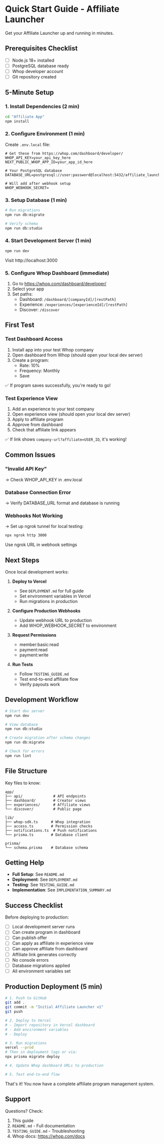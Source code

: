 # Quick Start Guide - Affiliate Launcher

Get your Affiliate Launcher up and running in minutes.

## Prerequisites Checklist

- [ ] Node.js 18+ installed
- [ ] PostgreSQL database ready
- [ ] Whop developer account
- [ ] Git repository created

## 5-Minute Setup

### 1. Install Dependencies (2 min)

```bash
cd "Affiliate App"
npm install
```

### 2. Configure Environment (1 min)

Create `.env.local` file:

```env
# Get these from https://whop.com/dashboard/developer/
WHOP_API_KEY=your_api_key_here
NEXT_PUBLIC_WHOP_APP_ID=your_app_id_here

# Your PostgreSQL database
DATABASE_URL=postgresql://user:password@localhost:5432/affiliate_launcher

# Will add after webhook setup
WHOP_WEBHOOK_SECRET=
```

### 3. Setup Database (1 min)

```bash
# Run migrations
npm run db:migrate

# Verify schema
npm run db:studio
```

### 4. Start Development Server (1 min)

```bash
npm run dev
```

Visit http://localhost:3000

### 5. Configure Whop Dashboard (immediate)

1. Go to https://whop.com/dashboard/developer/
2. Select your app
3. Set paths:
   - Dashboard: `/dashboard/[companyId]/[restPath]`
   - Experience: `/experiences/[experienceId]/[restPath]`
   - Discover: `/discover`

## First Test

### Test Dashboard Access

1. Install app into your test Whop company
2. Open dashboard from Whop (should open your local dev server)
3. Create a program:
   - Rate: 10%
   - Frequency: Monthly
   - Save

✅ If program saves successfully, you're ready to go!

### Test Experience View

1. Add an experience to your test company
2. Open experience view (should open your local dev server)
3. Apply to affiliate program
4. Approve from dashboard
5. Check that affiliate link appears

✅ If link shows `company-url?affiliate=USER_ID`, it's working!

## Common Issues

### "Invalid API Key"
→ Check WHOP_API_KEY in .env.local

### Database Connection Error
→ Verify DATABASE_URL format and database is running

### Webhooks Not Working
→ Set up ngrok tunnel for local testing:
```bash
npx ngrok http 3000
```
Use ngrok URL in webhook settings

## Next Steps

Once local development works:

1. **Deploy to Vercel**
   - See `DEPLOYMENT.md` for full guide
   - Set environment variables in Vercel
   - Run migrations in production

2. **Configure Production Webhooks**
   - Update webhook URL to production
   - Add WHOP_WEBHOOK_SECRET to environment

3. **Request Permissions**
   - member:basic:read
   - payment:read
   - payment:write

4. **Run Tests**
   - Follow `TESTING_GUIDE.md`
   - Test end-to-end affiliate flow
   - Verify payouts work

## Development Workflow

```bash
# Start dev server
npm run dev

# View database
npm run db:studio

# Create migration after schema changes
npm run db:migrate

# Check for errors
npm run lint
```

## File Structure

Key files to know:

```
app/
├── api/              # API endpoints
├── dashboard/        # Creator views
├── experiences/      # Affiliate views
└── discover/         # Public page

lib/
├── whop-sdk.ts      # Whop integration
├── access.ts        # Permission checks
├── notifications.ts  # Push notifications
└── prisma.ts        # Database client

prisma/
└── schema.prisma    # Database schema
```

## Getting Help

- **Full Setup**: See `README.md`
- **Deployment**: See `DEPLOYMENT.md`
- **Testing**: See `TESTING_GUIDE.md`
- **Implementation**: See `IMPLEMENTATION_SUMMARY.md`

## Success Checklist

Before deploying to production:

- [ ] Local development server runs
- [ ] Can create program in dashboard
- [ ] Can publish offer
- [ ] Can apply as affiliate in experience view
- [ ] Can approve affiliate from dashboard
- [ ] Affiliate link generates correctly
- [ ] No console errors
- [ ] Database migrations applied
- [ ] All environment variables set

## Production Deployment (5 min)

```bash
# 1. Push to GitHub
git add .
git commit -m "Initial Affiliate Launcher v1"
git push

# 2. Deploy to Vercel
# - Import repository in Vercel dashboard
# - Add environment variables
# - Deploy

# 3. Run migrations
vercel --prod
# Then in deployment logs or via:
npx prisma migrate deploy

# 4. Update Whop dashboard URLs to production

# 5. Test end-to-end flow
```

That's it! You now have a complete affiliate program management system.

## Support

Questions? Check:
1. This guide
2. `README.md` - Full documentation
3. `TESTING_GUIDE.md` - Troubleshooting
4. Whop docs: https://whop.com/docs

